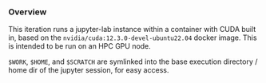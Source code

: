 ### Overview
This iteration runs a jupyter-lab instance within a container with CUDA built in, based on the `nvidia/cuda:12.3.0-devel-ubuntu22.04` docker image. This is intended to be run on an HPC GPU node.

`$WORK`, `$HOME`, and `$SCRATCH` are symlinked into the base execution directory / home dir of the jupyter session, for easy access.
